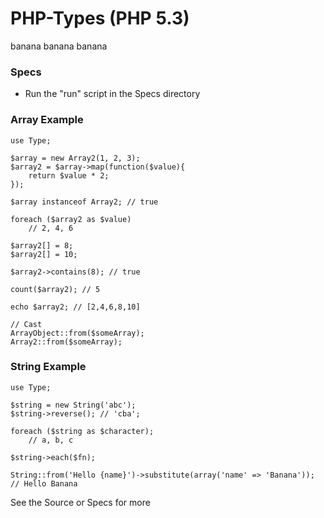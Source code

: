 PHP-Types (PHP 5.3)
===================

banana banana banana

### Specs

* Run the "run" script in the Specs directory

### Array Example
	
	use Type;
	
	$array = new Array2(1, 2, 3);
	$array2 = $array->map(function($value){
		return $value * 2;
	});
	
	$array instanceof Array2; // true
	
	foreach ($array2 as $value)
		// 2, 4, 6
	
	$array2[] = 8;
	$array2[] = 10;
	
	$array2->contains(8); // true
	
	count($array2); // 5
	
	echo $array2; // [2,4,6,8,10]
	
	// Cast
	ArrayObject::from($someArray);
	Array2::from($someArray);

### String Example

	use Type;
	
	$string = new String('abc');
	$string->reverse(); // 'cba';
	
	foreach ($string as $character);
		// a, b, c
	
	$string->each($fn);
	
	String::from('Hello {name}')->substitute(array('name' => 'Banana')); // Hello Banana

See the Source or Specs for more